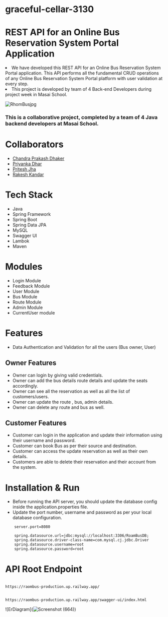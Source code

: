 # graceful-cellar-3130




# REST API for an Online Bus Reservation System Portal  Application
<li>We have developed this REST API for an Online Bus Reservation System Portal  application. This API performs
  all the fundamental CRUD operations of any Online Bus Reservation System Portal  platform with user validation at every step.</li>
<li>This project is developed by team of 4 Back-end Developers during project week in Masai School.</li>





![RhomBusjpg](https://user-images.githubusercontent.com/97527158/208288275-e9ecaf67-df3d-4105-a79e-a6632c69ac1e.jpg)

### This is a collaborative project, completed by a team of 4 Java backend developers at Masai School.

# Collaborators

- [Chandra Prakash Dhaker](https://github.com/ChanduDhakad)
- [Priyanka Dhar](https://github.com/Priyanka4251)
- [Pritesh Jha](https://github.com/Pritesh0711)
- [Rakesh Kandar](https://github.com/rakesh7063)


# Tech Stack
- Java
- Spring Framework
- Spring Boot
- Spring Data JPA
- MySQL
- Swagger UI
- Lambok
- Maven


# Modules

- Login Module
- Feedback Module
- User Module
- Bus Module
- Route Module
- Admin Module
- CurrentUser module



# Features

- Data Authentication and Validation for all the users (Bus owner, User)

## Owner Features
- Owner can login by giving valid credentials.
- Owner can add the bus details route details and update the seats accordingly.
- Owner can see all the reservation as well as all the list of customers/users.
- Owner can update the route , bus, admin details.
- Owner can delete any route and bus as well.


## Customer Features
- Customer can login in the application and update their information using their username and password.
- Customer can book Bus as per their source and destination.
- Customer can access the update reservation as well as their own details.
- Customers are able to delete their reservation and their account from the system.


# Installation & Run
 - Before running the API server, you should update the database config inside the application.properties file.
- Update the port number, username and password as per your local database configuration.

```
    server.port=8080

    spring.datasource.url=jdbc:mysql://localhost:3306/RoamBusDB;
    spring.datasource.driver-class-name=com.mysql.cj.jdbc.Driver
    spring.datasource.username=root
    spring.datasource.password=root
```

# API Root Endpoint
```

https://raombus-production.up.railway.app/
```
```

https://raombus-production.up.railway.app/swagger-ui/index.html
```


![ErDiagram](![Screenshot (664)](https://user-images.githubusercontent.com/97527158/208291924-2e3c72f3-10a5-4853-bf7f-ed1201719dc0.png))



